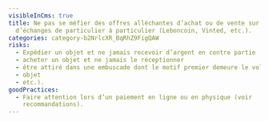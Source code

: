 ```yaml
---
visibleInCms: true
title: Ne pas se méfier des offres alléchantes d’achat ou de vente sur les sites
  d’échanges de particulier à particulier (Leboncoin, Vinted, etc.).
categories: category-b2NrlcXR_BqRhZ9FigQAW
risks:
  - Expédier un objet et ne jamais recevoir d’argent en contre partie
  - acheter un objet et ne jamais le réceptionner
  - être attiré dans une embuscade dont le motif premier demeure le vol (argent
  - objet
  - etc.).
goodPractices:
  - Faire attention lors d’un paiement en ligne ou en physique (voir
    recommandations).
---
```

